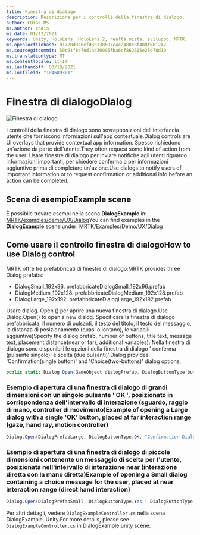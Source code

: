 ```yaml
---
title: Finestra di dialogo
description: Descrizione per i controlli della finestra di dialogo.
author: CDiaz-MS
ms.author: cadia
ms.date: 01/12/2021
keywords: Unity, HoloLens, HoloLens 2, realtà mista, sviluppo, MRTK,
ms.openlocfilehash: d1728d3e0efd30138697c4c2488e8f488f681242
ms.sourcegitcommit: 59c91f8c70d1ad30995fba6cf862615e25e78d10
ms.translationtype: MT
ms.contentlocale: it-IT
ms.lasthandoff: 03/19/2021
ms.locfileid: "104689301"
---
```

# <a name="dialog"></a><span data-ttu-id="048bc-104">Finestra di dialogo</span><span class="sxs-lookup"><span data-stu-id="048bc-104">Dialog</span></span>

![Finestra di dialogo](../images/dialog/MRTK_UX_Dialog_Main.png)

<span data-ttu-id="048bc-106">I controlli della finestra di dialogo sono sovrapposizioni dell'interfaccia utente che forniscono informazioni sull'app contestuale.</span><span class="sxs-lookup"><span data-stu-id="048bc-106">Dialog controls are UI overlays that provide contextual app information.</span></span> <span data-ttu-id="048bc-107">Spesso richiedono un'azione da parte dell'utente.</span><span class="sxs-lookup"><span data-stu-id="048bc-107">They often request some kind of action from the user.</span></span> <span data-ttu-id="048bc-108">Usare finestre di dialogo per inviare notifiche agli utenti riguardo informazioni importanti, per chiedere conferma o per informazioni aggiuntive prima di completare un'azione.</span><span class="sxs-lookup"><span data-stu-id="048bc-108">Use dialogs to notify users of important information or to request confirmation or additional info before an action can be completed.</span></span>

## <a name="example-scene"></a><span data-ttu-id="048bc-109">Scena di esempio</span><span class="sxs-lookup"><span data-stu-id="048bc-109">Example scene</span></span>

<span data-ttu-id="048bc-110">È possibile trovare esempi nella scena **DialogExample** in: [MRTK/examples/demo/UX/Dialog](https://github.com/microsoft/MixedRealityToolkit-Unity/tree/mrtk_development/Assets/MRTK/Examples/Demos/UX/Dialog)</span><span class="sxs-lookup"><span data-stu-id="048bc-110">You can find examples in the **DialogExample** scene under: [MRTK/Examples/Demo/UX/Dialog](https://github.com/microsoft/MixedRealityToolkit-Unity/tree/mrtk_development/Assets/MRTK/Examples/Demos/UX/Dialog)</span></span>

## <a name="how-to-use-dialog-control"></a><span data-ttu-id="048bc-111">Come usare il controllo finestra di dialogo</span><span class="sxs-lookup"><span data-stu-id="048bc-111">How to use Dialog control</span></span>

<span data-ttu-id="048bc-112">MRTK offre tre prefabbricati di finestre di dialogo:</span><span class="sxs-lookup"><span data-stu-id="048bc-112">MRTK provides three Dialog prefabs:</span></span>

- <span data-ttu-id="048bc-113">DialogSmall_192x96. prefabbricate</span><span class="sxs-lookup"><span data-stu-id="048bc-113">DialogSmall_192x96.prefab</span></span>
- <span data-ttu-id="048bc-114">DialogMedium_192x128. prefabbricate</span><span class="sxs-lookup"><span data-stu-id="048bc-114">DialogMedium_192x128.prefab</span></span>
- <span data-ttu-id="048bc-115">DialogLarge_192x192. prefabbricate</span><span class="sxs-lookup"><span data-stu-id="048bc-115">DialogLarge_192x192.prefab</span></span>

<span data-ttu-id="048bc-116">Usare dialog. Open () per aprire una nuova finestra di dialogo.</span><span class="sxs-lookup"><span data-stu-id="048bc-116">Use Dialog.Open() to open a new dialog.</span></span> <span data-ttu-id="048bc-117">Specificare la finestra di dialogo prefabbricata, il numero di pulsanti, il testo del titolo, il testo del messaggio, la distanza di posizionamento (quasi o lontano), le variabili aggiuntive)</span><span class="sxs-lookup"><span data-stu-id="048bc-117">Specify the dialog prefab, number of buttons, title text, message text, placement distance(near or far), additional variables).</span></span> <span data-ttu-id="048bc-118">Nella finestra di dialogo sono disponibili le opzioni della finestra di dialogo ' conferma (pulsante singolo)' è scelta (due pulsanti)'.</span><span class="sxs-lookup"><span data-stu-id="048bc-118">Dialog provides 'Confirmation(single button)' and 'Choice(two-buttons)' dialog options.</span></span>

```c#
public static Dialog Open(GameObject dialogPrefab, DialogButtonType buttons, string title, string message, bool placeForNearInteraction, System.Object variable = null)
```

### <a name="example-of-opening-a-large-dialog-with-a-single-ok-button-placed-at-far-interaction-range-gaze-hand-ray-motion-controller"></a><span data-ttu-id="048bc-119">Esempio di apertura di una finestra di dialogo di grandi dimensioni con un singolo pulsante ' OK ', posizionato in corrispondenza dell'intervallo di interazione (sguardo, raggio di mano, controller di movimento)</span><span class="sxs-lookup"><span data-stu-id="048bc-119">Example of opening a Large dialog with a single 'OK' button, placed at far interaction range (gaze, hand ray, motion controller)</span></span>

```c#
Dialog.Open(DialogPrefabLarge, DialogButtonType.OK, "Confirmation Dialog, Large, Far", "This is an example of a large dialog with only one button, placed at far interaction range", false);
```

### <a name="example-of-opening-a-small-dialog-containing-a-choice-message-for-the-user-placed-at-near-interaction-range-direct-hand-interaction"></a><span data-ttu-id="048bc-120">Esempio di apertura di una finestra di dialogo di piccole dimensioni contenente un messaggio di scelta per l'utente, posizionata nell'intervallo di interazione near (interazione diretta con la mano diretta)</span><span class="sxs-lookup"><span data-stu-id="048bc-120">Example of opening a Small dialog containing a choice message for the user, placed at near interaction range (direct hand interaction)</span></span>

```c#
Dialog.Open(DialogPrefabSmall, DialogButtonType.Yes | DialogButtonType.No, "Confirmation Dialog, Small, Near", "This is an example of a small dialog with a choice message, placed at near interaction range", true);
```

<span data-ttu-id="048bc-121">Per altri dettagli, vedere `DialogExampleController.cs` nella scena DialogExample. Unity.</span><span class="sxs-lookup"><span data-stu-id="048bc-121">For more details, please see `DialogExampleController.cs` in DialogExample.unity scene.</span></span>
